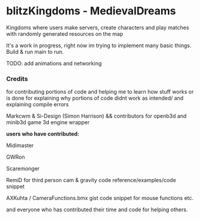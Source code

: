 # blitzKingdoms - MedievalDreams
Kingdoms where users make servers, create characters and play matches with randomly generated resources on the map

It's a work in progress, right now im trying to implement many basic things.
Build & run main to run.

TODO: add animations and networking




### Credits
for contributing portions of code and helping me to learn how stuff works or is done
for explaining why portions of code didnt work as intended/ and explaining compile errors   

Markcwm & Si-Design (Simon Harrison) && contributors for openb3d and minib3d game 3d engine wrapper
  
  
**users who have contributed:**  
  
Midimaster  

GWRon 
  
Scaremonger
  
RemiD for third person cam & gravity code reference/examples/code snippet  

 AXKuhta / CameraFunctions.bmx gist code snippet for mouse functions etc.  
 
and everyone who has contributed their time and code for helping others.
